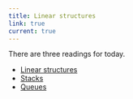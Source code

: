 ```yaml
---
title: Linear structures
link: true
current: true
---
```

There are three readings for today.

* [Linear structures](../readings/linear-structures)
* [Stacks](../readings/stacks)
* [Queues](../readings/queues)

